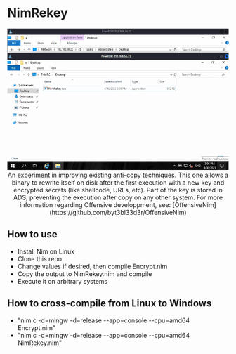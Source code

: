 # NimRekey
<p align="center">
  <img src="https://github.com/OffenseTeacher/NimRekey/blob/main/NimRekey.gif" max-width="500" />
</>
An experiment in improving existing anti-copy techniques. This one allows a binary to rewrite itself on disk after the first execution with a new key and encrypted secrets (like shellcode, URLs, etc).
Part of the key is stored in ADS, preventing the execution after copy on any other system.
For more information regarding Offensive developpment, see: [OffensiveNim](https://github.com/byt3bl33d3r/OffensiveNim)

## How to use
- Install Nim on Linux
- Clone this repo
- Change values if desired, then compile Encrypt.nim
- Copy the output to NimRekey.nim and compile
- Execute it on arbitrary systems

## How to cross-compile from Linux to Windows
- "nim c -d=mingw -d=release --app=console --cpu=amd64 Encrypt.nim"
- "nim c -d=mingw -d=release --app=console --cpu=amd64 NimRekey.nim"
